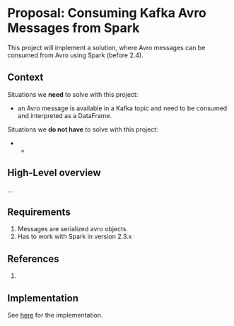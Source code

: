 # Proposal: Consuming Kafka Avro Messages from Spark
This project will implement a solution, where Avro messages can be consumed from Avro using Spark (before 2.4).  

## Context

Situations we **need** to solve with this project:

* an Avro message is available in a Kafka topic and need to be consumed and interpreted as a DataFrame.

Situations we **do not have** to solve with this project:

* -

## High-Level overview

...

## Requirements

1. Messages are serialized avro objects 
2. Has to work with Spark in version 2.3.x
 
## References

1. 

## Implementation
See [here](./impl/README.md) for the implementation.
